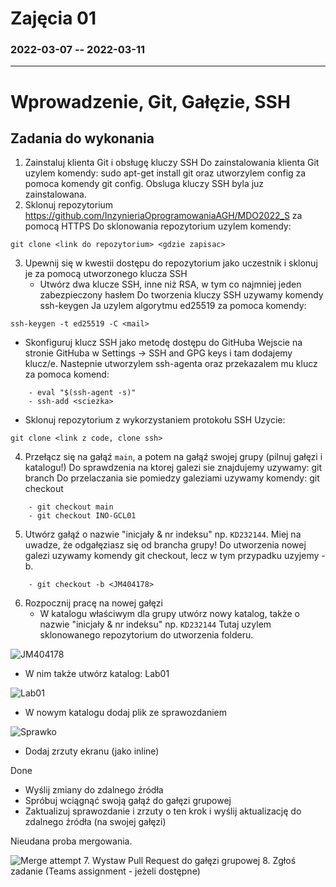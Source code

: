 # Zajęcia 01
### 2022-03-07 -- 2022-03-11
---
# Wprowadzenie, Git, Gałęzie, SSH
## Zadania do wykonania
1. Zainstaluj klienta Git i obsługę kluczy SSH
Do zainstalowania klienta Git uzylem komendy: sudo apt-get install git oraz utworzylem config za pomoca komendy git config.
Obsluga kluczy SSH byla juz zainstalowana.
2. Sklonuj repozytorium https://github.com/InzynieriaOprogramowaniaAGH/MDO2022_S za pomocą HTTPS
Do sklonowania repozytorium uzylem komendy: 
```
git clone <link do repozytorium> <gdzie zapisac> 
```
3. Upewnij się w kwestii dostępu do repozytorium jako uczestnik i sklonuj je za pomocą utworzonego klucza SSH
   - Utwórz dwa klucze SSH, inne niż RSA, w tym co najmniej jeden zabezpieczony hasłem
Do tworzenia kluczy SSH uzywamy komendy ssh-keygen
Ja uzylem algorytmu ed25519 za pomoca komendy: 
```
ssh-keygen -t ed25519 -C <mail>
```
   - Skonfiguruj klucz SSH jako metodę dostępu do GitHuba
Wejscie na stronie GitHuba w Settings -> SSH and GPG keys i tam dodajemy klucz/e.
Nastepnie utworzylem ssh-agenta oraz przekazalem mu klucz za pomoca komend:
```
	- eval "$(ssh-agent -s)"
	- ssh-add <sciezka>
```
   - Sklonuj repozytorium z wykorzystaniem protokołu SSH
Uzycie: 
```
git clone <link z code, clone ssh>
```
4. Przełącz się na gałąź ```main```, a potem na gałąź swojej grupy (pilnuj gałęzi i katalogu!)
Do sprawdzenia na ktorej galezi sie znajdujemy uzywamy: git branch
Do przelaczania sie pomiedzy galeziami uzywamy komendy: git checkout <nazwa>
```
	- git checkout main
	- git checkout INO-GCL01
```
5. Utwórz gałąź o nazwie "inicjały & nr indeksu" np. ```KD232144```. Miej na uwadze, że odgałęziasz się od brancha grupy!
Do utworzenia nowej galezi uzywamy komendy git checkout, lecz w tym przypadku uzyjemy -b.
```
	- git checkout -b <JM404178>
```
6. Rozpocznij pracę na nowej gałęzi
   - W katalogu właściwym dla grupy utwórz nowy katalog, także o nazwie "inicjały & nr indeksu" np. ```KD232144```
Tutaj uzylem sklonowanego repozytorium do utworzenia folderu.

![JM404178](https://cdn.discordapp.com/attachments/952649149004783761/952649222098935828/1.png)

   - W nim także utwórz katalog: Lab01
   
![Lab01](https://cdn.discordapp.com/attachments/952649149004783761/952649221885005854/2.png)

   - W nowym katalogu dodaj plik ze sprawozdaniem
   
![Sprawko](https://cdn.discordapp.com/attachments/952649149004783761/952649221503332352/3.png)

   - Dodaj zrzuty ekranu (jako inline)
   
Done

   - Wyślij zmiany do zdalnego źródła
   - Spróbuj wciągnąć swoją gałąź do gałęzi grupowej
   - Zaktualizuj sprawozdanie i zrzuty o ten krok i wyślij aktualizację do zdalnego źródła (na swojej gałęzi)
   
   Nieudana proba mergowania.

![Merge attempt](https://cdn.discordapp.com/attachments/952649149004783761/952653039037218896/4.png)
7. Wystaw Pull Request do gałęzi grupowej
8. Zgłoś zadanie (Teams assignment - jeżeli dostępne)
